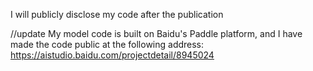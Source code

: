 I will publicly disclose my code after the publication

//update
My model code is built on Baidu's Paddle platform, and I have made the code public at the following address:
https://aistudio.baidu.com/projectdetail/8945024
